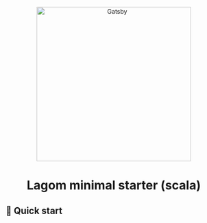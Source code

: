 <p align="center">
  <a href="https://www.lagomframework.com/?utm_source=tiarebalbi-starter&utm_medium=readme&utm_campaign=tiarebalbi/lagom-starter-minimal">
    <img alt="Gatsby" src="https://scalac.io/wp-content/uploads/2019/02/lagom-logo.png" width="360" />
  </a>
</p>
<h1 align="center">
  Lagom minimal starter (scala)
</h1>

## 🚀 Quick start
